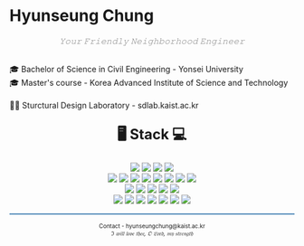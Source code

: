 <h1> Hyunseung Chung </h1>

<div>
<p align='center' style='color: grey'><i>𝚈𝚘𝚞𝚛 𝙵𝚛𝚒𝚎𝚗𝚍𝚕𝚢 𝙽𝚎𝚒𝚐𝚑𝚋𝚘𝚛𝚑𝚘𝚘𝚍 𝙴𝚗𝚐𝚒𝚗𝚎𝚎𝚛</br></i></p>
</br>
🎓 Bachelor of Science in Civil Engineering - Yonsei University</br>
🎓 Master's course - Korea Advanced Institute of Science and Technology</br>
</br>
🧑‍💻 Sturctural Design Laboratory - sdlab.kaist.ac.kr
</br>
</div>

<div>
<p align='center' style='font-size:25px'>
<b>🖥 Stack 💻</b></br>
</p></div>

<div p align='center'>
<img src="https://img.shields.io/badge/Ubuntu-E95420?style=flat&logo=Ubuntu&logoColor=white"/>
<img src="https://img.shields.io/badge/Synology-B5B5B6?style=flat&logo=Synology&logoColor=white"/>
<img src="https://img.shields.io/badge/macOS-000000?style=flat&logo=macOS&logoColor=white"/>
<img src="https://img.shields.io/badge/iOS-000000?style=flat&logo=iOS&logoColor=white"/></br>

<img src="https://img.shields.io/badge/Swift-FA7343?style=flat&logo=Swift&logoColor=white"/>
<img src="https://img.shields.io/badge/Anaconda-44A833?style=flat&logo=Anaconda&logoColor=white"/>
<img src="https://img.shields.io/badge/InfluxDB-22ADF6?style=flat&logo=InfluxDB&logoColor=white"/>
<img src="https://img.shields.io/badge/Docker-2496ED?style=flat&logo=Docker&logoColor=white"/>
<img src="https://img.shields.io/badge/Mathworks-0076A8?style=flat&logo=Mathworks&logoColor=white"/>
<img src="https://img.shields.io/badge/Python-3776AB?style=flat&logo=Python&logoColor=white"/>
<img src="https://img.shields.io/badge/MySQL-4479A1?style=flat&logo=MySQL&logoColor=white"/>
<img src="https://img.shields.io/badge/Fortran-734F96?style=flat&logo=Fortran&logoColor=white"/></br>
<img src="https://img.shields.io/badge/InDesign-FF3366?style=flat&logo=Adobe%20InDesign&logoColor=white"/>
<img src="https://img.shields.io/badge/Illustrator-FF9A00?style=flat&logo=Adobe%20Illustrator&logoColor=white"/>
<img src="https://img.shields.io/badge/Photoshop-31A8FF?style=flat&logo=Adobe%20Photoshop&logoColor=white"/>
<img src="https://img.shields.io/badge/Lightroom-31A8FF?style=flat&logo=Adobe%20Lightroom&logoColor=white"/>
<img src="https://img.shields.io/badge/Premiere%20Pro-9999FF?style=flat&logo=Adobe%20Premiere%20Pro&logoColor=white"/></br>
<img src="https://img.shields.io/badge/Jupyter-F37626?style=flat&logo=Jupyter&logoColor=white"/>
<img src="https://img.shields.io/badge/Grafana-F46800?style=flat&logo=Grafana&logoColor=white"/>
<img src="https://img.shields.io/badge/Google%20Colab-F9AB00?style=flat&logo=Google%20Colab&logoColor=white"/>
<img src="https://img.shields.io/badge/Arduino-00979D?style=flat&logo=Arduino&logoColor=white"/>
<img src="https://img.shields.io/badge/Xcode-147EFB?style=flat&logo=Xcode&logoColor=white"/>
<img src="https://img.shields.io/badge/PyCharm-000000?style=flat&logo=PyCharm&logoColor=white"/>
<img src="https://img.shields.io/badge/Notion-000000?style=flat&logo=Notion&logoColor=white"/>
</p></div>

<div>
<hr style="height: 2px; background-color: steelblue;">
<p align='center' style='font-size: 10px'>
Contact - hyunseungchung@kaist.ac.kr</br>
<i>ℑ 𝔴𝔦𝔩𝔩 𝔩𝔬𝔳𝔢 𝔱𝔥𝔢𝔢, 𝔒 𝔏𝔬𝔯𝔡, 𝔪𝔶 𝔰𝔱𝔯𝔢𝔫𝔤𝔱𝔥</i>
</p></div>
